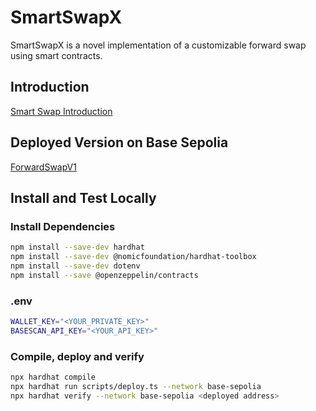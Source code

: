 # SmartSwapX
SmartSwapX is a novel implementation of a customizable forward swap using smart contracts.

## Introduction
[Smart Swap Introduction](SmartSwapXIntro.md)

## Deployed Version on Base Sepolia
[ForwardSwapV1](https://sepolia.basescan.org/address/0xffa78261a2a6f6f780473abcd9a331bf3cc58a3b)

<!-- https://docs.base.org/tutorials/deploy-with-hardhat -->

## Install and Test Locally
### Install Dependencies
```bash
npm install --save-dev hardhat
npm install --save-dev @nomicfoundation/hardhat-toolbox
npm install --save-dev dotenv
npm install --save @openzeppelin/contracts
```

### .env
```bash
WALLET_KEY="<YOUR_PRIVATE_KEY>"
BASESCAN_API_KEY="<YOUR_API_KEY>"
```

### Compile, deploy and verify
```bash
npx hardhat compile
npx hardhat run scripts/deploy.ts --network base-sepolia
npx hardhat verify --network base-sepolia <deployed address>
```
